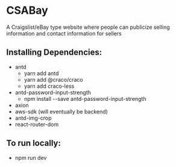 # CSABay
A Craigslist/eBay type website where people can publicize selling information and contact information for sellers

## Installing Dependencies:
- antd
  - yarn add antd
  - yarn add @craco/craco
  - yarn add craco-less
- antd-password-input-strength
  - npm install --save antd-password-input-strength
- axion
- aws-sdk (will eventually be backend)
- antd-img-crop
- react-router-dom

## To run locally:
- npm run dev
